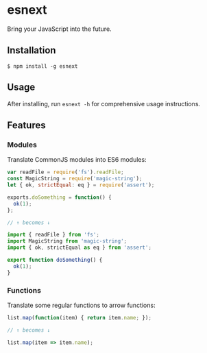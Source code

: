 # esnext

Bring your JavaScript into the future.

## Installation

```
$ npm install -g esnext
```

## Usage

After installing, run `esnext -h` for comprehensive usage instructions.

## Features

### Modules

Translate CommonJS modules into ES6 modules:

```js
var readFile = require('fs').readFile;
const MagicString = require('magic-string');
let { ok, strictEqual: eq } = require('assert');

exports.doSomething = function() {
  ok(1);
};

// ↑ becomes ↓

import { readFile } from 'fs';
import MagicString from 'magic-string';
import { ok, strictEqual as eq } from 'assert';

export function doSomething() {
  ok(1);
}
```

### Functions

Translate some regular functions to arrow functions:

```js
list.map(function(item) { return item.name; });

// ↑ becomes ↓

list.map(item => item.name);
```
